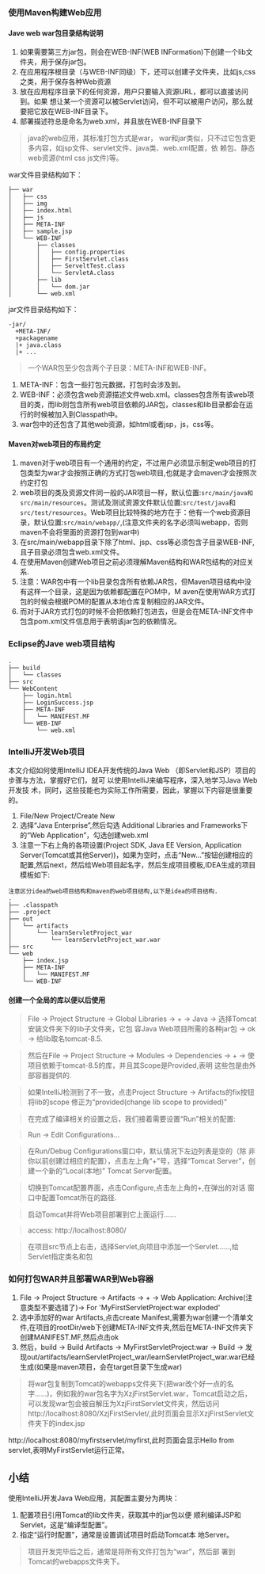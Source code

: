 ### 使用Maven构建Web应用

#### Jave web war包目录结构说明

1. 如果需要第三方jar包，则会在WEB-INF(WEB INFormation)下创建一个lib文件夹，用于保存jar包。
2. 在应用程序根目录（与WEB-INF同级）下，还可以创建子文件夹，比如js,css之类，用于保存各种Web资源
3. 放在应用程序目录下的任何资源，用户只要输入资源URL，都可以直接访问到。如果
想让某一个资源可以被Servlet访问，但不可以被用户访问，那么就要把它放在WEB-INF目录下。
4. 部署描述符总是命名为web.xml，并且放在WEB-INF目录下

> java的web应用，其标准打包方式是war， war和jar类似，只不过它包含更多内容，如jsp文件、servlet文件、java类、web.xml配置，依 赖包、静态web资源(html css js文件)等。

war文件目录结构如下：

```
├── war
│   ├── css
│   ├── img
│   ├── index.html
│   ├── js
│   ├── META-INF
│   ├── sample.jsp
│   └── WEB-INF
│       ├── classes
│       │   ├── config.properties
│       │   ├── FirstServlet.class
│       │   ├── ServeltTest.class
│       │   └── ServletA.class
│       ├── lib
│       │   └── dom.jar
│       └── web.xml
```

jar文件目录结构如下：

```
-jar/
  +META-INF/
  +packagename
  |+ java.class
  |+ ...
```

> 一个WAR包至少包含两个子目录：META-INF和WEB-INF。

1. META-INF：包含一些打包元数据，打包时会涉及到。
2. WEB-INF：必须包含web资源描述文件web.xml。classes包含所有该web项目的类，而lib则包含所有web项目依赖的JAR包，classes和lib目录都会在运行的时候被加入到Classpath中。
3. war包中的还包含了其他web资源，如html或者jsp，js，css等。

#### Maven对web项目的布局约定

1. maven对于web项目有一个通用的约定，不过用户必须显示制定web项目的打包类型为war才会按照正确的方式打包web项目,也就是才会maven才会按照次约定打包
2. web项目的类及资源文件同一般的JAR项目一样，默认位置:`src/main/java和src/main/resources`。测试及测试资源文件默认位置:`src/test/java`和`src/test/resources`。Web项目比较特殊的地方在于：他有一个web资源目录，默认位置:`src/main/webapp/`,(注意文件夹的名字必须叫webapp，否则maven不会将里面的资源打包到war中)
3. 在src/main/webapp目录下除了html、jsp、css等必须包含子目录WEB-INF,且子目录必须包含web.xml文件。
4. 在使用Maven创建Web项目之前必须理解Maven结构和WAR包结构的对应关系.
5. 注意：WAR包中有一个lib目录包含所有依赖JAR包，但Maven项目结构中没有这样一个目录，这是因为依赖都配置在POM中，M aven在使用WAR方式打包的时候会根据POM的配置从本地仓库复制相应的JAR文件。
6. 而对于JAR方式打包的时候不会把依赖打包进去，但是会在META-INF文件中包含pom.xml文件信息用于表明该jar包的依赖情况。

### Eclipse的Jave web项目结构

```
.
├── build
│   └── classes
├── src
└── WebContent
    ├── login.html
    ├── LoginSuccess.jsp
    ├── META-INF
    │   └── MANIFEST.MF
    └── WEB-INF
        └── web.xml
```

### IntelliJ开发Web项目

本文介绍如何使用IntelliJ IDEA开发传统的Java Web
（即Servlet和JSP）项目的步骤与方法，掌握好它们，就可
以使用IntelliJ来编写程序，深入地学习Java Web开发技
术，同时，这些技能也为实际工作所需要，因此，掌握以下内容是很重要的。

1. File/New Project/Create New
2. 选择“Java Enterprise”,然后勾选 Additional Libraries and Frameworks下的“Web Application”，勾选创建web.xml
3. 注意一下右上角的各项设置(Project SDK, Java EE Version, Application Server(Tomcat或其他Server))，如果为空时，点击“New…”按钮创建相应的配置,然后next，然后给Web项目起名字，然后生成项目模板,IDEA生成的项目模板如下:

```
注意区分idea的web项目结构和maven的web项目结构,以下是idea的项目结构.
.
├── .classpath
├── .project
├── out
│   └── artifacts
│       └── learnServletProject_war
│           └── learnServletProject_war.war
├── src
└── web
    ├── index.jsp
    ├── META-INF
    │   └── MANIFEST.MF
    └── WEB-INF
```

#### 创建一个全局的库以便以后使用

> File -> Project Structure -> Global Libraries -> + -> Java
-> 选择Tomcat安装文件夹下的lib子文件夹，它包
容Java Web项目所需的各种jar包 -> ok -> 给lib取名tomcat-8.5.

> 然后在File -> Project Structure -> Modules -> Dependencies -> + -> 使项目依赖于tomcat-8.5的库，并且其Scope是Provided,表明
这些包是由外部容器提供的.

> 如果IntelliJ检测到了不一致，点击Project Structure -> Artifacts的fix按钮将lib的scope
修正为“provided(change lib scope to provided)”

> 在完成了编译相关的设置之后，我们接着需要设置“Run”相关的配置:

> Run -> Edit Configurations...

> 在Run/Debug Configurations窗口中，默认情况下左边列表是空的（除
非你以前创建过相应的配置），点击左上角“+”号，选择“Tomcat Server”，创建一个新的“Local(本地)” Tomcat Server配置。

> 切换到Tomcat配置界面，点击Configure,点击左上角的+,在弹出的对话
窗口中配置Tomcat所在的路径.

> 启动Tomcat并将Web项目部署到它上面运行……

> access: http://localhost:8080/

> 在项目src节点上右击，选择Servlet,向项目中添加一个Servlet……,给Servlet指定类名和包

### 如何打包WAR并且部署WAR到Web容器

1. File -> Project Structure -> Artifacts -> + -> Web Application: Archive(注意类型不要选错了)-> For 'MyFirstServletProject:war exploded'
2. 选中添加好的war Artifacts,点击create Manifest,需要为war创建一个清单文件,在项目的rootDir/web下创建META-INF文件夹,然后在META-INF文件夹下创建MANIFEST.MF,然后点击ok
3. 然后，build -> Build Artifacts -> MyFirstServletProject:war -> Build -> 发现out/artifacts/learnServletProject_war/learnServletProject_war.war已经生成(如果是maven项目，会在target目录下生成war)

> 将war包复制到Tomcat的webapps文件夹下(把war改个好一点的名字……)，例如我的war包名字为XzjFirstServlet.war，Tomcat启动之后，可以发现war包会被自解压为XzjFirstServlet文件夹，然后访问
http://localhost:8080/XzjFirstServlet/,此时页面会显示XzjFirstServlet文件夹下的index.jsp

http://localhost:8080/myfirstservlet/myfirst,此时页面会显示Hello from servlet,表明MyFirstServlet运行正常。

## 小结

使用IntelliJ开发Java Web应用，其配置主要分为两块：

1. 配置项目引用Tomcat的lib文件夹，获取其中的jar包以便
顺利编译JSP和Servlet，这是“编译型配置”。
2. 指定“运行时配置”，通常是设置调试项目时启动Tomcat本
地Server。

> 项目开发完毕后之后，通常是将所有文件打包为“war”，然后部
署到Tomcat的webapps文件夹下。

